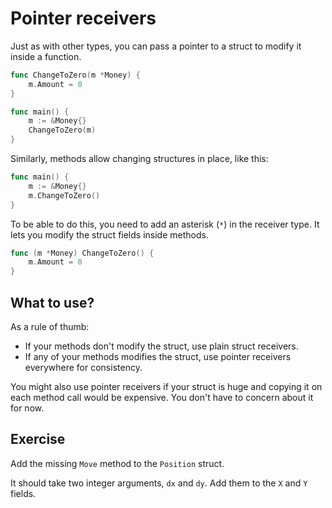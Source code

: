 # Pointer receivers

Just as with other types, you can pass a pointer to a struct to modify it inside a function.

```go
func ChangeToZero(m *Money) {
	m.Amount = 0	
}

func main() {
	m := &Money{}
	ChangeToZero(m)
}
```

Similarly, methods allow changing structures in place, like this:

```go
func main() {
	m := &Money{}
	m.ChangeToZero()
}
```

To be able to do this, you need to add an asterisk (`*`) in the receiver type.
It lets you modify the struct fields inside methods.

```go
func (m *Money) ChangeToZero() {
	m.Amount = 0
}
```

## What to use?

As a rule of thumb:

* If your methods don't modify the struct, use plain struct receivers.
* If any of your methods modifies the struct, use pointer receivers everywhere for consistency.

You might also use pointer receivers if your struct is huge and copying it on each method call would be expensive.
You don't have to concern about it for now.

## Exercise

Add the missing `Move` method to the `Position` struct.

It should take two integer arguments, `dx` and `dy`. Add them to the `X` and `Y` fields.
